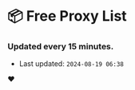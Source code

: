 # :package: Free Proxy List
### Updated every 15 minutes.

- Last updated: `2024-08-19 06:38`

:heart:
